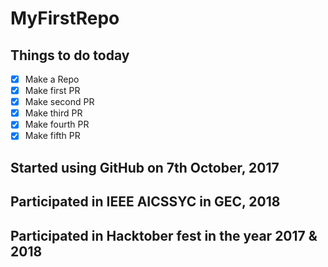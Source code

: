 # MyFirstRepo

## Things to do today

- [x] Make a Repo
- [x] Make first PR
- [x] Make second PR
- [x] Make third PR
- [x] Make fourth PR
- [x] Make fifth PR

## Started using GitHub on 7th October, 2017

## Participated in IEEE AICSSYC in GEC, 2018

## Participated in Hacktober fest in the year 2017 & 2018
